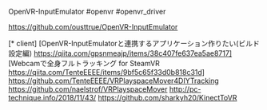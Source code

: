 OpenVR-InputEmulator
#openvr #openvr_driver

https://github.com/ousttrue/OpenVR-InputEmulator

[* client]
	[OpenVR-InputEmulatorと連携するアプリケーション作りたい(ビルド設定編) https://qiita.com/gpsnmeajp/items/38c407fe637ea5ae8717]
	[Webcamで全身フルトラッキング for SteamVR https://qiita.com/TenteEEEE/items/9bf5c65f33d0b818c31d]
		https://github.com/TenteEEEE/VRPlayspaceMover4DIYTracking
	https://github.com/naelstrof/VRPlayspaceMover
		http://pc-technique.info/2018/11/43/
	https://github.com/sharkyh20/KinectToVR
